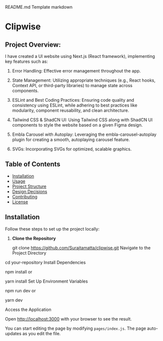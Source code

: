 

README.md Template
markdown

# Clipwise
  
## Project Overview:
I have created a UI website using Next.js (React framework), implementing key features such as:

1.  Error Handling: Effective error management throughout the app.

2. State Management: Utilizing appropriate techniques (e.g., React hooks, Context API, or third-party libraries) to manage state across components.

3. ESLint and Best Coding Practices: Ensuring code quality and consistency using ESLint, while adhering to best practices like modularity, component reusability, and clean architecture.

4. Tailwind CSS & ShadCN UI: Using Tailwind CSS along with ShadCN UI components to style the website based on a given Figma design.

5. Embla Carousel with Autoplay: Leveraging the embla-carousel-autoplay plugin for creating a smooth, autoplaying carousel feature.

6. SVGs: Incorporating SVGs for optimized, scalable graphics.



## Table of Contents

- [Installation](#installation)
- [Usage](#usage)
- [Project Structure](#project-structure)
- [Design Decisions](#design-decisions)
- [Contributing](#contributing)
- [License](#license)

## Installation

Follow these steps to set up the project locally:

1. **Clone the Repository**


   git clone  https://github.com/Surajtamatta/clipwise.git
Navigate to the Project Directory


cd your-repository
Install Dependencies


npm install
or

yarn install
Set Up Environment Variables

npm run dev
or

yarn dev

Access the Application

Open [http://localhost:3000](http://localhost:3000) with your browser to see the result.


You can start editing the page by modifying `pages/index.js`. The page auto-updates as you edit the file.
